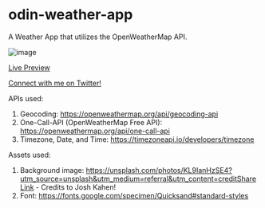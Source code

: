 # odin-weather-app

A Weather App that utilizes the OpenWeatherMap API.

![image](https://user-images.githubusercontent.com/94667178/161541267-2ea13e17-ef8d-4aae-a0a2-fc4963508741.png)

[Live Preview](https://eltonbautista.github.io/odin-weather-app/)

[Connect with me on Twitter!](https://twitter.com/psychtotech)


APIs used:

1. Geocoding: https://openweathermap.org/api/geocoding-api
2. One-Call-API (OpenWeatherMap Free API): https://openweathermap.org/api/one-call-api
3. Timezone, Date, and Time: https://timezoneapi.io/developers/timezone

Assets used:

1. Background image: https://unsplash.com/photos/KL9IanHzSE4?utm_source=unsplash&utm_medium=referral&utm_content=creditShareLink - Credits to Josh Kahen!
2. Font: https://fonts.google.com/specimen/Quicksand#standard-styles
